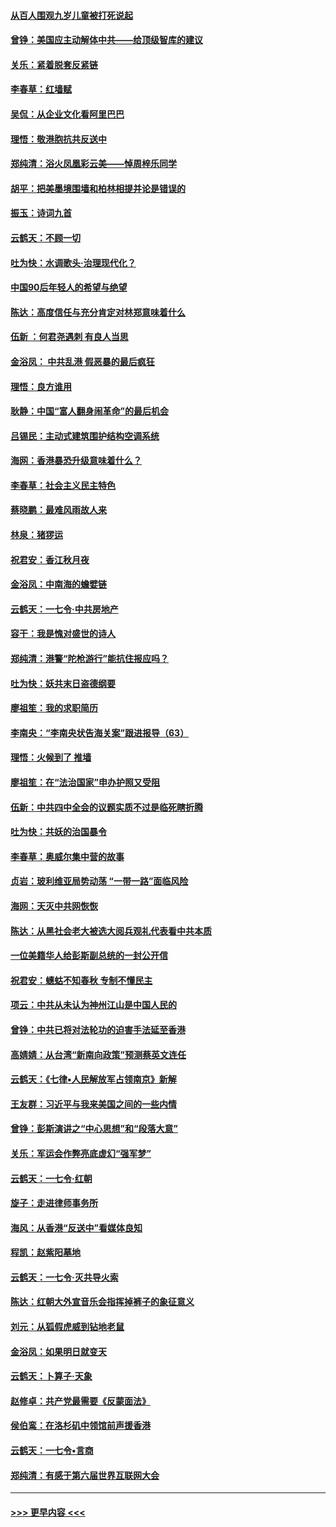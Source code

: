 #### [从百人围观九岁儿童被打死说起](../pages/nsc993/n11651030.md?t=11130255) 
#### [曾铮：美国应主动解体中共——给顶级智库的建议](../pages/nsc993/n11649888.md?t=11130255) 
#### [关乐：紧着脱套反紧链](../pages/nsc993/n11649069.md?t=11130255) 
#### [李春草：红墙赋](../pages/nsc993/n11646389.md?t=11130255) 
#### [吴侃：从企业文化看阿里巴巴](../pages/nsc993/n11645476.md?t=11130255) 
#### [理悟：敬港胞抗共反送中](../pages/nsc993/n11645466.md?t=11130255) 
#### [郑纯清：浴火凤凰彩云美——悼周梓乐同学](../pages/nsc993/n11645155.md?t=11130255) 
#### [胡平：把美墨境围墙和柏林相提并论是错误的](../pages/nsc993/n11645134.md?t=11130255) 
#### [振玉：诗词九首](../pages/nsc993/n11644081.md?t=11130255) 
#### [云鹤天：不顾一切](../pages/nsc993/n11643508.md?t=11130255) 
#### [吐为快：水调歌头·治理现代化？](../pages/nsc993/n11643485.md?t=11130255) 
#### [中国90后年轻人的希望与绝望](../pages/nsc993/n11642317.md?t=11130255) 
#### [陈达：高度信任与充分肯定对林郑意味着什么](../pages/nsc993/n11641441.md?t=11130255) 
#### [伍新 ：何君尧遇刺 有良人当思](../pages/nsc993/n11641503.md?t=11130255) 
#### [金浴凤： 中共乱港  假恶暴的最后疯狂](../pages/nsc993/n11641495.md?t=11130255) 
#### [理悟：良方谁用](../pages/nsc993/n11641463.md?t=11130255) 
#### [耿静：中国“富人翻身闹革命”的最后机会](../pages/nsc993/n11640655.md?t=11130255) 
#### [吕锡民：主动式建筑围护结构空调系统](../pages/nsc993/n11640168.md?t=11130255) 
#### [海网：香港暴恐升级意味着什么？](../pages/nsc993/n11635904.md?t=11130255) 
#### [李春草：社会主义民主特色](../pages/nsc993/n11634657.md?t=11130255) 
#### [蔡晓鹏：最难风雨故人来](../pages/nsc993/n11633145.md?t=11130255) 
#### [林泉：猪猡运](../pages/nsc993/n11631469.md?t=11130255) 
#### [祝君安：香江秋月夜](../pages/nsc993/n11631440.md?t=11130255) 
#### [金浴凤：中南海的蟾嬖链](../pages/nsc993/n11631290.md?t=11130255) 
#### [云鹤天：一七令·中共房地产](../pages/nsc993/n11630084.md?t=11130255) 
#### [容干：我是愧对盛世的诗人](../pages/nsc993/n11630059.md?t=11130255) 
#### [郑纯清：港警“陀枪游行”能抗住报应吗？](../pages/nsc993/n11629999.md?t=11130255) 
#### [吐为快：妖共末日盗德纲要](../pages/nsc993/n11628610.md?t=11130255) 
#### [廖祖笙：我的求职简历](../pages/nsc993/n11628492.md?t=11130255) 
#### [李南央：“李南央状告海关案”跟进报导（63）](../pages/nsc993/n11627039.md?t=11130255) 
#### [理悟：火候到了 推墙](../pages/nsc993/n11626917.md?t=11130255) 
#### [廖祖笙：在“法治国家”申办护照又受阻](../pages/nsc993/n11626500.md?t=11130255) 
#### [伍新：中共四中全会的议题实质不过是临死瞎折腾](../pages/nsc993/n11621774.md?t=11130255) 
#### [吐为快：共妖的治国暴令](../pages/nsc993/n11621401.md?t=11130255) 
#### [李春草：奥威尔集中营的故事](../pages/nsc993/n11621373.md?t=11130255) 
#### [贞岩：玻利维亚局势动荡 “一带一路”面临风险](../pages/nsc993/n11619480.md?t=11130255) 
#### [海网：天灭中共网恢恢](../pages/nsc993/n11618261.md?t=11130255) 
#### [陈达：从黑社会老大被选大阅兵观礼代表看中共本质](../pages/nsc993/n11618229.md?t=11130255) 
#### [一位美籍华人给彭斯副总统的一封公开信](../pages/nsc993/n11616906.md?t=11130255) 
#### [祝君安：蟪蛄不知春秋  专制不懂民主](../pages/nsc993/n11616882.md?t=11130255) 
#### [项云：中共从未认为神州江山是中国人民的](../pages/nsc993/n11616763.md?t=11130255) 
#### [曾铮：中共已将对法轮功的迫害手法延至香港](../pages/nsc993/n11616561.md?t=11130255) 
#### [高婧婧：从台湾“新南向政策”预测蔡英文连任](../pages/nsc993/n11616518.md?t=11130255) 
#### [云鹤天：《七律▪人民解放军占领南京》新解](../pages/nsc993/n11616490.md?t=11130255) 
#### [王友群：习近平与我来美国之间的一些内情](../pages/nsc993/n11615052.md?t=11130255) 
#### [曾铮：彭斯演讲之“中心思想”和“段落大意”](../pages/nsc993/n11615020.md?t=11130255) 
#### [关乐：军运会作弊亮底虚幻“强军梦”](../pages/nsc993/n11615008.md?t=11130255) 
#### [云鹤天：一七令‧红朝](../pages/nsc993/n11615000.md?t=11130255) 
#### [旋子：走进律师事务所](../pages/nsc993/n11614894.md?t=11130255) 
#### [海风：从香港“反送中”看媒体良知](../pages/nsc993/n11614480.md?t=11130255) 
#### [程凯：赵紫阳墓地](../pages/nsc993/n11614464.md?t=11130255) 
#### [云鹤天：一七令‧灭共导火索](../pages/nsc993/n11613471.md?t=11130255) 
#### [陈达：红朝大外宣音乐会指挥掉裤子的象征意义](../pages/nsc993/n11613456.md?t=11130255) 
#### [刘元：从狐假虎威到钻地老鼠](../pages/nsc993/n11612832.md?t=11130255) 
#### [金浴凤：如果明日就变天](../pages/nsc993/n11611135.md?t=11130255) 
#### [云鹤天：卜算子‧天象](../pages/nsc993/n11609023.md?t=11130255) 
#### [赵修卓：共产党最需要《反蒙面法》](../pages/nsc993/n11608006.md?t=11130255) 
#### [侯伯鸾：在洛杉矶中领馆前声援香港](../pages/nsc993/n11607802.md?t=11130255) 
#### [云鹤天：一七令•言商](../pages/nsc993/n11606248.md?t=11130255) 
#### [郑纯清：有感于第六届世界互联网大会](../pages/nsc993/n11604718.md?t=11130255) 

----
#### [ >>> 更早内容 <<< ](../indexes/nsc993-earlier.md)

